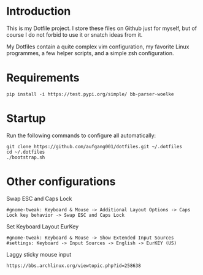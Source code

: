 Introduction
============
This is my Dotfile project. I store these files on Github just for myself, but of course I do not forbid to use it or snatch ideas from it.

My Dotfiles contain a quite complex vim configuration, my favorite Linux programmes, a few helper scripts, and a simple zsh configuration.


Requirements
============
    
    pip install -i https://test.pypi.org/simple/ bb-parser-woelke


Startup
=======
Run the following commands to configure all automatically:

    git clone https://github.com/aufgang001/dotfiles.git ~/.dotfiles
    cd ~/.dotfiles
    ./bootstrap.sh


Other configurations
====================
Swap ESC and Caps Lock

    #gnome-tweak: Keyboard & Mouse -> Additional Layout Options -> Caps Lock key behavior -> Swap ESC and Caps Lock

Set Keyboard Layout EurKey 

    #gnome-tweak: Keyboard & Mouse -> Show Extended Input Sources
    #settings: Keyboard -> Input Sources -> English -> EurKEY (US)

Laggy sticky mouse input 

    https://bbs.archlinux.org/viewtopic.php?id=258638

